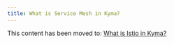 ```yaml
---
title: What is Service Mesh in Kyma?
---
```


This content has been moved to: [What is Istio in Kyma?](https://kyma-project.io/#/istio/user/00-overview/README.md)
